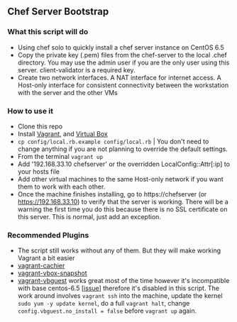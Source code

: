 ## Chef Server Bootstrap ##
### What this script will do ###
- Using chef solo to quickly install a chef server instance on CentOS 6.5
- Copy the private key (.pem) files from the chef-server to the local .chef directory. You may use the admin user if you are the only user using this server. client-validator is a required key.
- Create two network interfaces. A NAT interface for internet access. A Host-only interface for consistent connectivity between the workstation with the server and the other VMs

### How to use it ###
- Clone this repo
- Install [Vagrant](https://www.vagrantup.com/), and [Virtual Box](https://www.virtualbox.org/)
- `cp config/local.rb.example config/local.rb` | You don't need to change anything if you are not planning to override the default settings.
- From the terminal `vagrant up`
- Add '192.168.33.10 chefserver' or the overridden LocalConfig::Attr[:ip] to your hosts file
- Add other virtual machines to the same Host-only network if you want them to work with each other.
- Once the machine finishes installing, go to https://chefserver (or https://192.168.33.10) to verify that the server is working. There will be a warning the first time you do this because there is no SSL certificate on this server. This is normal, just add an exception.

### Recommended Plugins ###
- The script still works without any of them. But they will make working Vagrant a bit easier
- [vagrant-cachier](https://github.com/fgrehm/vagrant-cachier)
- [vagrant-vbox-snapshot](https://github.com/dergachev/vagrant-vbox-snapshot)
- [vagrant-vbguest](https://github.com/dotless-de/vagrant-vbguest) works great most of the time however it's incompatible with base centos-6.5 [[issue](https://github.com/dotless-de/vagrant-vbguest/issues/141)] therefore it's disabled in this script. The work around involves `vagrant ssh` into the machine, update the kernel `sudo yum -y update kernel`, do a full `vagrant halt`, change `config.vbguest.no_install = false` before `vagrant up` again.
